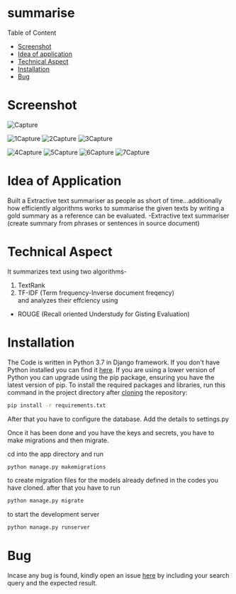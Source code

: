 # summarise

Table of Content

   - [Screenshot](#screenshot)
   - [Idea of application](#idea-of-Application)
   - [Technical Aspect](#Technical-Aspect)
   - [Installation](#Installation)
   - [Bug](#Bug)
   
  # Screenshot 
  ![Capture](https://user-images.githubusercontent.com/63425649/103823508-3b97fe80-5098-11eb-9267-029f3041a2fb.JPG)

  ![1Capture](https://user-images.githubusercontent.com/63425649/103823645-7d28a980-5098-11eb-8f7e-5950d2bd3399.JPG)
  ![2Capture](https://user-images.githubusercontent.com/63425649/103823695-96315a80-5098-11eb-87bd-bd8fd3da82d4.JPG)
![3Capture](https://user-images.githubusercontent.com/63425649/103823735-ab0dee00-5098-11eb-8396-9b5815eaec97.JPG)

  ![4Capture](https://user-images.githubusercontent.com/63425649/103823758-b95c0a00-5098-11eb-9314-8ac371e0cb61.JPG)
![5Capture](https://user-images.githubusercontent.com/63425649/103823816-d0026100-5098-11eb-83cf-ddd795f593b9.JPG)
![6Capture](https://user-images.githubusercontent.com/63425649/103823832-db558c80-5098-11eb-8297-0b6b80e2c484.JPG)
![7Capture](https://user-images.githubusercontent.com/63425649/103823868-e6a8b800-5098-11eb-9789-b31d21466fe2.JPG)

  # Idea of Application
  Built a Extractive text summariser as people as short of time...additionally how efficiently algorithms works to summarise the given texts by writing a gold summary as a reference can be evaluated.
  -Extractive text summariser (create summary from phrases or sentences in source document)

  # Technical Aspect
  It summarizes text using two algorithms-
  1. TextRank
  2. TF-IDF (Term frequency-Inverse document freqency)<br/>
  and analyzes their effciency using
  - ROUGE (Recall  oriented Understudy for Gisting Evaluation)
  
  # Installation
  The Code is written in Python 3.7 in Django framework. If you don't have Python installed you can find it [here](https://www.python.org/downloads/). If you are using a lower version of Python you can upgrade using the pip package, ensuring you have the latest version of pip. To install the required packages and libraries, run this command in the project directory after [cloning](https://www.howtogeek.com/451360/how-to-clone-a-github-repository/) the repository:
```bash
pip install -r requirements.txt
```
After that you have to configure the database. Add the details to settings.py

Once it has been done and you have the keys and secrets, you have to make migrations and then migrate.

cd into the app directory and run
```bash
python manage.py makemigrations
```
to create migration files for the models already defined in the codes you have cloned. after that you have to run
```bash
python manage.py migrate
```
to start the development server
```bash
python manage.py runserver
```
  
  # Bug
  Incase any bug is found, kindly open an issue [here](https://github.com/Ashah2013/summarise/issues) by including your search query and the expected result.
  

